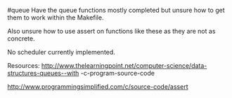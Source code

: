 #queue
Have the queue functions mostly completed but unsure how to get them to work
within the Makefile. 

Also unsure how to use assert on functions like these as they are not as concrete.

No scheduler currently implemented.

Resources:
http://www.thelearningpoint.net/computer-science/data-structures-queues--with
-c-program-source-code

http://www.programmingsimplified.com/c/source-code/assert
